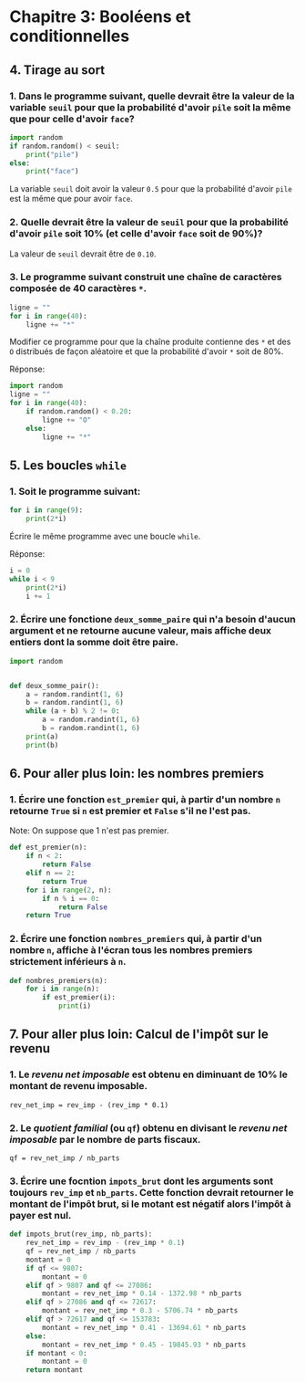 # Chapitre 3: Booléens et conditionnelles

## 4. Tirage au sort

### 1. Dans le programme suivant, quelle devrait être la valeur de la variable `seuil` pour que la probabilité d'avoir `pile` soit la même que pour celle d'avoir `face`?

```python
import random
if random.random() < seuil:
    print("pile")
else:
    print("face")
```

La variable `seuil` doit avoir la valeur `0.5` pour que la probabilité d'avoir `pile` est la même que pour avoir `face`.

### 2. Quelle devrait être la valeur de `seuil` pour que la probabilité d'avoir `pile` soit 10% (et celle d'avoir `face` soit de 90%)?

La valeur de `seuil` devrait être de `0.10`.

### 3. Le programme suivant construit une chaîne de caractères composée de 40 caractères `*`.

```python
ligne = ""
for i in range(40):
    ligne += "*"
```

Modifier ce programme pour que la chaîne produite contienne des `*` et des `O` distribués de façon aléatoire et que la probabilité d'avoir `*` soit de 80%.


Réponse:

```python
import random
ligne = ""
for i in range(40):
    if random.random() < 0.20:
        ligne += "O"
    else:
        ligne += "*"
```

## 5. Les boucles `while`

### 1. Soit le programme suivant:

```python
for i in range(9):
    print(2*i)
```

Écrire le même programme avec une boucle `while`.

Réponse:

```python
i = 0
while i < 9
    print(2*i)
    i += 1
```

### 2. Écrire une fonctione `deux_somme_paire` qui n'a besoin d'aucun argument et ne retourne aucune valeur, mais affiche deux entiers dont la somme doit être paire.

```python
import random


def deux_somme_pair():
    a = random.randint(1, 6)
    b = random.randint(1, 6)
    while (a + b) % 2 != 0:
        a = random.randint(1, 6)
        b = random.randint(1, 6)
    print(a)
    print(b)
```

## 6. Pour aller plus loin: les nombres premiers

### 1. Écrire une fonction `est_premier` qui, à partir d'un nombre `n` retourne `True` si `n` est premier et `False` s'il ne l'est pas.

Note: On suppose que 1 n'est pas premier.

```python
def est_premier(n):
    if n < 2:
        return False
    elif n == 2:
        return True
    for i in range(2, n):
        if n % i == 0:
            return False
    return True
```

### 2. Écrire une fonction `nombres_premiers` qui, à partir d'un nombre `n`, affiche à l'écran tous les nombres premiers strictement inférieurs à `n`.

```python
def nombres_premiers(n):
    for i in range(n):
        if est_premier(i):
            print(i)
```

## 7. Pour aller plus loin: Calcul de l'impôt sur le revenu

### 1. Le *revenu net imposable* est obtenu en diminuant de 10% le montant de revenu imposable.

`rev_net_imp = rev_imp - (rev_imp * 0.1)`

### 2. Le *quotient familial* (ou `qf`) obtenu en divisant le *revenu net imposable* par le nombre de parts fiscaux.

`qf = rev_net_imp / nb_parts`

### 3. Écrire une focntion `impots_brut` dont les arguments sont toujours `rev_imp` et `nb_parts`. Cette fonction devrait retourner le montant de l'impôt brut, si le motant est négatif alors l'impôt à payer est nul.

```python
def impots_brut(rev_imp, nb_parts):
    rev_net_imp = rev_imp - (rev_imp * 0.1)
    qf = rev_net_imp / nb_parts
    montant = 0
    if qf <= 9807:
        montant = 0
    elif qf > 9807 and qf <= 27086:
        montant = rev_net_imp * 0.14 - 1372.98 * nb_parts
    elif qf > 27086 and qf <= 72617:
        montant = rev_net_imp * 0.3 - 5706.74 * nb_parts
    elif qf > 72617 and qf <= 153783:
        montant = rev_net_imp * 0.41 - 13694.61 * nb_parts
    else:
        montant = rev_net_imp * 0.45 - 19845.93 * nb_parts
    if montant < 0:
        montant = 0
    return montant
```

